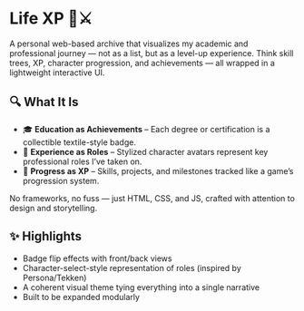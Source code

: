 # Life XP 🧠⚔️

A personal web-based archive that visualizes my academic and professional journey — not as a list, but as a level-up experience. Think skill trees, XP, character progression, and achievements — all wrapped in a lightweight interactive UI.

## 🔍 What It Is

- 🎓 **Education as Achievements** – Each degree or certification is a collectible textile-style badge.
- 🧱 **Experience as Roles** – Stylized character avatars represent key professional roles I’ve taken on.
- 🌱 **Progress as XP** – Skills, projects, and milestones tracked like a game’s progression system.

No frameworks, no fuss — just HTML, CSS, and JS, crafted with attention to design and storytelling.

## ✨ Highlights

- Badge flip effects with front/back views
- Character-select-style representation of roles (inspired by Persona/Tekken)
- A coherent visual theme tying everything into a single narrative
- Built to be expanded modularly



